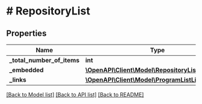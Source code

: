 # # RepositoryList

## Properties

Name | Type | Description | Notes
------------ | ------------- | ------------- | -------------
**_total_number_of_items** | **int** |  | [optional] 
**_embedded** | [**\OpenAPI\Client\Model\RepositoryListEmbedded**](RepositoryListEmbedded.md) |  | [optional] 
**_links** | [**\OpenAPI\Client\Model\ProgramListLinks**](ProgramListLinks.md) |  | [optional] 

[[Back to Model list]](../../README.md#documentation-for-models) [[Back to API list]](../../README.md#documentation-for-api-endpoints) [[Back to README]](../../README.md)


